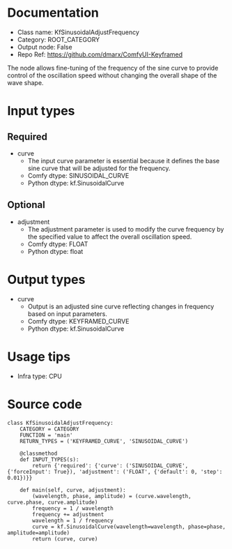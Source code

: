 # Documentation
- Class name: KfSinusoidalAdjustFrequency
- Category: ROOT_CATEGORY
- Output node: False
- Repo Ref: https://github.com/dmarx/ComfyUI-Keyframed

The node allows fine-tuning of the frequency of the sine curve to provide control of the oscillation speed without changing the overall shape of the wave shape.

# Input types
## Required
- curve
    - The input curve parameter is essential because it defines the base sine curve that will be adjusted for the frequency.
    - Comfy dtype: SINUSOIDAL_CURVE
    - Python dtype: kf.SinusoidalCurve
## Optional
- adjustment
    - The adjustment parameter is used to modify the curve frequency by the specified value to affect the overall oscillation speed.
    - Comfy dtype: FLOAT
    - Python dtype: float

# Output types
- curve
    - Output is an adjusted sine curve reflecting changes in frequency based on input parameters.
    - Comfy dtype: KEYFRAMED_CURVE
    - Python dtype: kf.SinusoidalCurve

# Usage tips
- Infra type: CPU

# Source code
```
class KfSinusoidalAdjustFrequency:
    CATEGORY = CATEGORY
    FUNCTION = 'main'
    RETURN_TYPES = ('KEYFRAMED_CURVE', 'SINUSOIDAL_CURVE')

    @classmethod
    def INPUT_TYPES(s):
        return {'required': {'curve': ('SINUSOIDAL_CURVE', {'forceInput': True}), 'adjustment': ('FLOAT', {'default': 0, 'step': 0.01})}}

    def main(self, curve, adjustment):
        (wavelength, phase, amplitude) = (curve.wavelength, curve.phase, curve.amplitude)
        frequency = 1 / wavelength
        frequency += adjustment
        wavelength = 1 / frequency
        curve = kf.SinusoidalCurve(wavelength=wavelength, phase=phase, amplitude=amplitude)
        return (curve, curve)
```